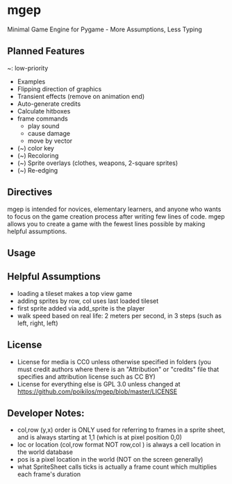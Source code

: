 # mgep
Minimal Game Engine for Pygame - More Assumptions, Less Typing

## Planned Features
~: low-priority
* Examples
* Flipping direction of graphics
* Transient effects (remove on animation end)
* Auto-generate credits
* Calculate hitboxes
* frame commands
  * play sound
  * cause damage
  * move by vector
* (~) color key
* (~) Recoloring
* (~) Sprite overlays (clothes, weapons, 2-square sprites)
* (~) Re-edging

## Directives
mgep is intended for novices, elementary learners, and anyone who wants
to focus on the game creation process after writing few lines of code.
mgep allows you to create a game with the fewest lines possible by
making helpful assumptions.

## Usage

## Helpful Assumptions
* loading a tileset makes a top view game
* adding sprites by row, col uses last loaded tileset
* first sprite added via add_sprite is the player
* walk speed based on real life: 2 meters per second, in 3 steps (such as left, right, left)

## License
* License for media is CC0 unless otherwise specified in folders (you
must credit authors where there is an "Attribution" or "credits" file
that specifies and attribution license such as CC BY)
* License for everything else is GPL 3.0 unless changed at
https://github.com/poikilos/mgep/blob/master/LICENSE

## Developer Notes:
* col,row (y,x) order is ONLY used for referring to frames in a sprite sheet, and is always starting at 1,1 (which is at pixel position 0,0)
* loc or location (col,row format NOT row,col ) is always a cell location in the world database
* pos is a pixel location in the world (NOT on the screen generally)
* what SpriteSheet calls ticks is actually a frame count which multiplies each frame's duration
